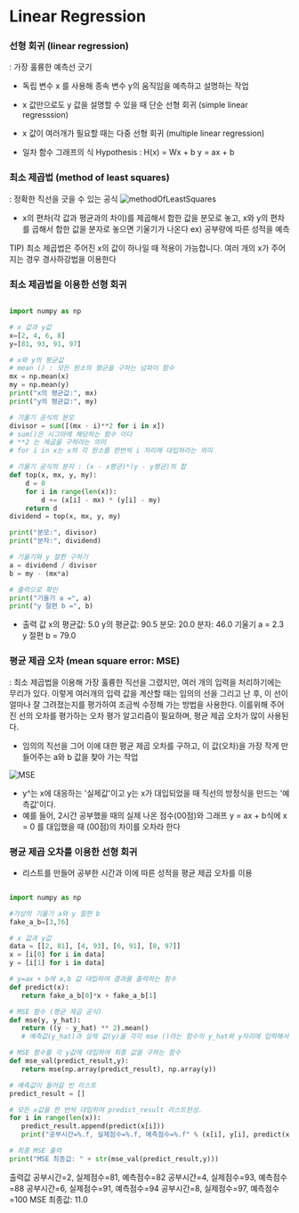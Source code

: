 # Linear Regression

###  선형 회귀 (linear regression)
: 가장 훌륭한 예측선 긋기 
- 독립 변수 x 를 사용해 종속 변수 y의 움직임을 예측하고 설명하는 작업 
- x 값만으로도 y 값을 설명할 수 있을 때 단순 선형 회귀 (simple linear regresssion)
- x 값이 여러개가 필요할 때는 다중 선형 회귀 (multiple linear regression)

- 일차 함수 그래프의 식
Hypothesis : H(x) = Wx + b
y = ax + b

### 최소 제곱법 (method of least squares)
: 정확한 직선을 긋을 수 있는 공식 
![methodOfLeastSquares](../../img/DL/methodOfLeastSquares.png)
- x의 편차(각 값과 평균과의 차이)를 제곱해서 합한 값을 분모로 놓고, x와 y의 편차를 곱해서 합한 값을 분자로 놓으면 기울기가 나온다
ex) 공부량에 따른 성적을 예측 

TIP) 최소 제곱법은 주어진 x의 값이 하나일 때 적용이 가능합니다. 여러 개의 x가 주어지는 경우 경사하강법을 이용한다 

### 최소 제곱법을 이용한 선형 회귀 
```python

import numpy as np

# x 값과 y값
x=[2, 4, 6, 8]
y=[81, 93, 91, 97]

# x와 y의 평균값 
# mean () : 모든 원소의 평균을 구하는 넘파이 함수 
mx = np.mean(x)
my = np.mean(y)
print("x의 평균값:", mx)
print("y의 평균값:", my)

# 기울기 공식의 분모
divisor = sum([(mx - i)**2 for i in x])
# sum()은 시그마에 해당하는 함수 이다 
# **2 는 제곱을 구하라는 의미 
# for i in x는 x의 각 원소를 한번씩 i 자리에 대입하라는 의미 

# 기울기 공식의 분자 : (x - x평균)*(y - y평균)의 합
def top(x, mx, y, my):
    d = 0
    for i in range(len(x)):
        d += (x[i] - mx) * (y[i] - my)
    return d
dividend = top(x, mx, y, my)

print("분모:", divisor)
print("분자:", dividend)

# 기울기와 y 절편 구하기
a = dividend / divisor
b = my - (mx*a)

# 출력으로 확인
print("기울기 a =", a)
print("y 절편 b =", b)
```
- 출력 값 
x의 평균값: 5.0
y의 평균값: 90.5
분모: 20.0
분자: 46.0
기울기 a = 2.3
y 절편 b = 79.0

### 평균 제곱 오차 (mean square error: MSE)
: 최소 제곱법을 이용해 가장 훌륭한 직선을 그렸지만, 여러 개의 입력을 처리하기에는 무리가 있다.
이렇게 여러개의 입력 값을 계산할 때는 임의의 선을 그리고 난 후, 이 선이 얼마나 잘 그려졌는지를 평가하여 조금씩 수정해 가는 방법을 사용한다.
이를위해 주어진 선의 오차를 평가하는 오차 평가 알고리즘이 필요하며, 평균 제곱 오차가 많이 사용된다.
-  임의의 직선을 그어 이에 대한 평균 제곱 오차를 구하고, 이 값(오차)을 가장 작게 만들어주는 a와 b 값을 찾아 가는 작업 

![MSE](../../img/DL/MSE.png)
- y^는 x에 대응하는 '실제값'이고 y는 x가 대입되었을 때 직선의 방정식을 만드는 '예측값'이다.
- 예를 들어, 2시간 공부했을 때의 실제 나온 점수(00점)와 그래프 y = ax + b식에 x = 0 를 대입했을 때 (00점)의 차이를 오차라 한다 

### 평균 제곱 오차를 이용한 선형 회귀 
- 리스트를 만들어 공부한 시간과 이에 따른 성적을 평균 제곱 오차를 이용

```python

import numpy as np

#가상의 기울기 a와 y 절편 b
fake_a_b=[3,76]

# x 값과 y값
data = [[2, 81], [4, 93], [6, 91], [8, 97]]
x = [i[0] for i in data]
y = [i[1] for i in data]

# y=ax + b에 a,b 값 대입하여 결과를 출력하는 함수
def predict(x):
   return fake_a_b[0]*x + fake_a_b[1]

# MSE 함수 (평균 제곱 공식) 
def mse(y, y_hat):
   return ((y - y_hat) ** 2).mean()
   # 예측값(y_hat)과 실제 값(y)을 각각 mse ()라는 함수의 y_hat와 y자리에 입력해서 평균 제곱을 구한다 

# MSE 함수를 각 y값에 대입하여 최종 값을 구하는 함수
def mse_val(predict_result,y):
   return mse(np.array(predict_result), np.array(y))

# 예측값이 들어갈 빈 리스트
predict_result = []

# 모든 x값을 한 번씩 대입하여 predict_result 리스트완성.
for i in range(len(x)):
   predict_result.append(predict(x[i]))
   print("공부시간=%.f, 실제점수=%.f, 예측점수=%.f" % (x[i], y[i], predict(x[i])))

# 최종 MSE 출력
print("MSE 최종값: " + str(mse_val(predict_result,y)))
```

출력값 
공부시간=2, 실제점수=81, 예측점수=82
공부시간=4, 실제점수=93, 예측점수=88
공부시간=6, 실제점수=91, 예측점수=94
공부시간=8, 실제점수=97, 예측점수=100
MSE 최종값: 11.0